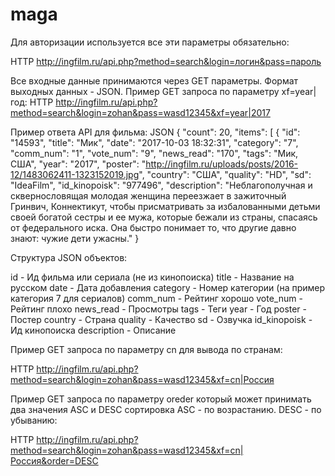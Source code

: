 # maga
Для авторизации используется все эти параметры обязательно:

HTTP
http://ingfilm.ru/api.php?method=search&login=логин&pass=пароль


Все входные данные принимаются через GET параметры.
Формат выходных данных - JSON.
Пример GET запроса по параметру xf=year|год:
HTTP
http://ingfilm.ru/api.php?method=search&login=zohan&pass=wasd12345&xf=year|2017


Пример ответа API для фильма:
JSON
{
"count": 20,
"items": [
{
"id": "14593",
"title": "Мик",
"date": "2017-10-03 18:32:31",
"category": "7",
"comm_num": "1",
"vote_num": "9",
"news_read": "170",
"tags": "Мик, США",
"year": "2017",
"poster": "http://ingfilm.ru/uploads/posts/2016-12/1483062411-1323152019.jpg",
"country": "США",
"quality": "HD",
"sd": "IdeaFilm",
"id_kinopoisk": "977496",
"description": "Неблагополучная и сквернословящая молодая женщина переезжает в зажиточный Гринвич, Коннектикут, чтобы присматривать за избалованными детьми своей богатой сестры и ее мужа, которые бежали из страны, спасаясь от федерального иска. Она быстро понимает то, что другие давно знают: чужие дети ужасны."
}


Структура JSON объектов:

id - Ид фильма или сериала (не из кинопоиска)
title - Название на русском
date - Дата добавления
category - Номер категории (на пример категория 7 для сериалов)
comm_num - Рейтинг хорошо
vote_num - Рейтинг плохо
news_read - Просмотры
tags - Теги
year - Год
poster - Постер
country - Страна
quality - Качество
sd - Озвучка
id_kinopoisk - Ид кинопоиска
description - Описание


Пример GET запроса по параметру cn для вывода по странам:

HTTP
http://ingfilm.ru/api.php?method=search&login=zohan&pass=wasd12345&xf=cn|Россия


Пример GET запроса по параметру oreder который может принимать два значения ASC и DESC сортировка ASC - по возрастанию. DESC - по убыванию:

HTTP
http://ingfilm.ru/api.php?method=search&login=zohan&pass=wasd12345&xf=cn|Россия&order=DESC
